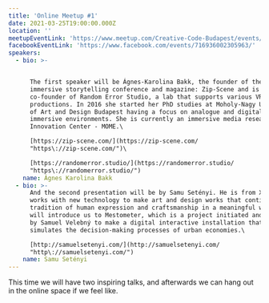 ```yaml
---
title: 'Online Meetup #1'
date: 2021-03-25T19:00:00.000Z
location: ''
meetupEventLink: 'https://www.meetup.com/Creative-Code-Budapest/events/qnhgzpyccfbgb/'
facebookEventLink: 'https://www.facebook.com/events/716936002305963/'
speakers:
  - bio: >-


      The first speaker will be Ágnes-Karolina Bakk, the founder of the
      immersive storytelling conference and magazine: Zip-Scene and is a
      co-founder of Random Error Studio, a lab that supports various VR
      productions. In 2016 she started her PhD studies at Moholy-Nagy University
      of Art and Design Budapest having a focus on analogue and digital
      immersive environments. She is currently an immersive media researcher at
      Innovation Center - MOME.\

      [https://zip-scene.com/](https://zip-scene.com/
      "https\://zip-scene.com/")\

      [https://randomerror.studio/](https://randomerror.studio/
      "https\://randomerror.studio/")
    name: Ágnes Karolina Bakk
  - bio: >-
      And the second presentation will be by Samu Setényi. He is from XORXOR,
      works with new technology to make art and design works that continue the
      tradition of human expression and craftsmanship in a meaningful way. Samu
      will introduce us to Mestometer, which is a project initiated and designed
      by Samuel Velebný to make a digital interactive installation that
      simulates the decision-making processes of urban economies.\

      [http://samuelsetenyi.com/](http://samuelsetenyi.com/
      "http\://samuelsetenyi.com/")
    name: Samu Setényi
---
```

This time we will have two inspiring talks, and afterwards we can hang out in the online space if we feel like.
